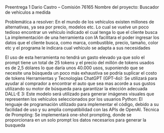 Preentrega 1 Dario Castro – Comisión 76165
Nombre del proyecto: Buscador de vehículos a medida

Problemática a resolver: En el mundo de los vehículos existen millones de alternativas, ya sea por precio, modelos etc. Lo cual se vuelve un poco tedioso encontrar un vehículo indicado el cual tenga lo que el cliente busca  
La implementación de una herramienta con IA facilitara el poder ingresar los datos que el cliente busca, como marca, combustible, precio, tamaño, color etc y el programa le indicara cual vehículo se adapta a sus necesidades 

El uso de esta herramienta no tendrá un gasto elevado ya que solo el prompt tiene un total de 25 tokens y el precio del millón de tokens usados es de 2,5 dólares lo que daría unos 40.000 usos, suponiendo que se necesite una búsqueda un poco más exhaustiva se podría suplicar el costo de tokens
Herramientas y Tecnologías 
ChatGPT (GPT-4o): Se utilizará para ayudar al comprador a encontrar el auto que sea mas acorde a sus gustos utilizando su motor de búsqueda para garantizar la elección adecuada 
DALL-E 3: Este modelo será utilizado para generar imágenes visuales que representen los vehículos seleccionados por los usuarios
Python: El lenguaje de programación utilizado para implementar el código, debido a su facilidad de uso y su amplia compatibilidad con las APIs de OpenAI.
Técnica de Prompting: Se implementará one-shot prompting, donde se proporcionara en un solo prompt los datos necesarios para generar la busqueda
